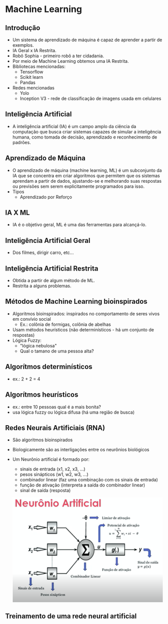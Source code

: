# Machine Learning

## Introdução

- Um sistema de aprendizado de máquina é capaz de aprender a partir de exemplos.
- IA Geral x IA Restrita.
- Robô Sophia - primeiro robô a ter cidadania.
- Por meio de Machine Learning obtemos uma IA Restrita.
- Bibliotecas mencionadas: 
    - Tensorflow
    - Scikit learn
    - Pandas
- Redes mencionadas
    - Yolo
    - Inception V3 - rede de classificação de imagens usada em celulares    

## Inteligência Artificial

- A inteligência artificial (IA) é um campo amplo da ciência da computação que busca criar sistemas capazes de simular a inteligência humana, como tomada de decisão, aprendizado e reconhecimento de padrões.

## Aprendizado de Máquina

- O aprendizado de máquina (machine learning, ML) é um subconjunto da IA que se concentra em criar algoritmos que permitem que os sistemas aprendam a partir de dados, ajustando-se e melhorando suas respostas ou previsões sem serem explicitamente programados para isso.
- Tipos
    - Aprendizado por Reforço

## IA X ML

- IA é o objetivo geral, ML é uma das ferramentas para alcançá-lo.

## Inteligência Artificial Geral

- Dos filmes, dirigir carro, etc...

## Inteligência Artificial Restrita

- Obtida a partir de algum método de ML.
- Restrita a alguns problemas.

## Métodos de Machine Learning bioinspirados

- Algoritmos bioinspirados: inspirados no comportamento de seres vivos em convívio social
    - Ex.: colônia de formigas, colônia de abelhas
- Usam métodos heurísticos (não determinísticos - há um conjunto de respostas)
- Lógica Fuzzy: 
    - "lógica nebulosa"
    - Qual o tamano de uma pessoa alta?

## Algorítmos determinísticos

- ex.: 2 + 2 = 4

## Algorítmos heurísticos    

- ex.: entre 10 pessoas qual é a mais bonita? 
- usa lógica fuzzy ou lógica difusa (há uma região de busca)

## Redes Neurais Artificiais (RNA)

- São algoritmos bioinspirados
- Biologicamente são as interligações entre os neurônios biológicos
- Um Neurônio artificial é formado por:
    - sinais de entrada (x1, x2, x3, ...)
    - pesos sinápticos (w1, w2, w3, ...)
    - combinador linear (faz uma combinação com os sinais de entrada)
    - função de ativação (interpreta a saída do combinador linear)
    - sinal de saída (resposta)

    ![alt text](img/01_redes_neurais.png)


<!-- ***************************************************** Transcrito a mão até aqui ***************************************************** -->

## Treinamento de uma rede neural artificial    